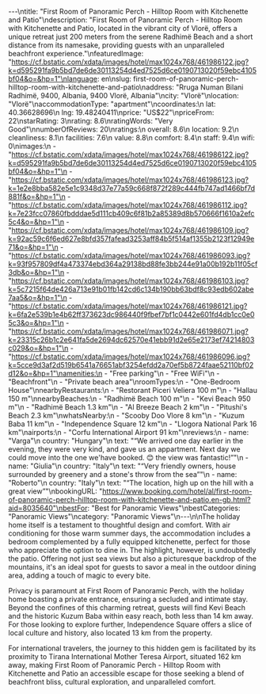 ---\ntitle: "First Room of Panoramic Perch - Hilltop Room with Kitchenette and Patio"\ndescription: "First Room of Panoramic Perch - Hilltop Room with Kitchenette and Patio, located in the vibrant city of Vlorë, offers a unique retreat just 200 meters from the serene Radhimë Beach and a short distance from its namesake, providing guests with an unparalleled beachfront experience."\nfeaturedImage: "https://cf.bstatic.com/xdata/images/hotel/max1024x768/461986122.jpg?k=d595291fa9b5bd7de6de30113254d4ed7525d6ce0190713020f59ebc4105bf04&o=&hp=1"\nlanguage: en\nslug: first-room-of-panoramic-perch-hilltop-room-with-kitchenette-and-patio\naddress: "Rruga Numan Bilani Radhimë, 9400, Albania, 9400 Vlorë, Albania"\ncity: "Vlorë"\nlocation: "Vlorë"\naccommodationType: "apartment"\ncoordinates:\n  lat: 40.36628696\n  lng: 19.48240411\nprice: "US$22"\npriceFrom: 22\nstarRating: 3\nrating: 8.6\nratingWords: "Very Good"\nnumberOfReviews: 20\nratings:\n  overall: 8.6\n  location: 9.2\n  cleanliness: 8.1\n  facilities: 7.6\n  value: 8.8\n  comfort: 8.4\n  staff: 9.4\n  wifi: 0\nimages:\n  - "https://cf.bstatic.com/xdata/images/hotel/max1024x768/461986122.jpg?k=d595291fa9b5bd7de6de30113254d4ed7525d6ce0190713020f59ebc4105bf04&o=&hp=1"\n  - "https://cf.bstatic.com/xdata/images/hotel/max1024x768/461986123.jpg?k=1e2e8bba582e5e1c9348d37e77a59c668f872f289c444fb747ad1466bf7d881f&o=&hp=1"\n  - "https://cf.bstatic.com/xdata/images/hotel/max1024x768/461986112.jpg?k=7e23fcc07860fbdddae5d111cb409c6f81b2a85389d8b570666f1610a2efc5c4&o=&hp=1"\n  - "https://cf.bstatic.com/xdata/images/hotel/max1024x768/461986109.jpg?k=92ac59c6f6ed627e8bfd357fafead3253aff84b5f514af1355b2123f12949e71&o=&hp=1"\n  - "https://cf.bstatic.com/xdata/images/hotel/max1024x768/461986093.jpg?k=93f957809df4a473374ebd364a29138bd88fe3bb244e91a00b192b11f05cf3db&o=&hp=1"\n  - "https://cf.bstatic.com/xdata/images/hotel/max1024x768/461986103.jpg?k=5c7215f64de426a713e91b01fb142cd6c134b190bb63bdf8c93edb602abe7aa5&o=&hp=1"\n  - "https://cf.bstatic.com/xdata/images/hotel/max1024x768/461986121.jpg?k=6fa2e539b1e4b62ff373623dc986440f9fbef7bf1c0442e601fd4db1cc0e05c3&o=&hp=1"\n  - "https://cf.bstatic.com/xdata/images/hotel/max1024x768/461986071.jpg?k=23315c26b1c2e641fa5de2694dc62570e41ebb91d2e65e2173ef74214803c029&o=&hp=1"\n  - "https://cf.bstatic.com/xdata/images/hotel/max1024x768/461986096.jpg?k=5cce9d3af2d519b6541a76651abf3254efdd2a70ef5b8724faae52110bf02d12&o=&hp=1"\namenities:\n  - "Free parking"\n  - "Free WiFi"\n  - "Beachfront"\n  - "Private beach area"\nroomTypes:\n  - "One-Bedroom House"\nnearbyRestaurants:\n  - "Restorant Piceri Veliera 100 m"\n  - "Hallau 150 m"\nnearbyBeaches:\n  - "Radhimë Beach 100 m"\n  - "Kevi Beach 950 m"\n  - "Radhimë Beach 1.3 km"\n  - "Al Breeze Beach 2 km"\n  - "Pitushi's Beach 2.3 km"\nwhatsNearby:\n  - "Scooby Doo Vlore 8 km"\n  - "Kuzum Baba 11 km"\n  - "Independence Square 12 km"\n  - "Llogora National Park 16 km"\nairports:\n  - "Corfu International Airport 91 km"\nreviews:\n  - name: "Varga"\n    country: "Hungary"\n    text: "“We arrived one day earlier in the evening, they were very kind, and gave us an appartment. Next day we could move into the one we'have booked. 😊 the view was fantastic!”"\n  - name: "Giulia"\n    country: "Italy"\n    text: "“Very friendly owners, house surrounded by greenery and a stone's throw from the sea”"\n  - name: "Roberto"\n    country: "Italy"\n    text: "“The location, high up on the hill with a great view”"\nbookingURL: "https://www.booking.com/hotel/al/first-room-of-panoramic-perch-hilltop-room-with-kitchenette-and-patio.en-gb.html?aid=8035640"\nbestFor: "Best for Panoramic Views"\nbestCategories: "Panoramic Views"\ncategory: "Panoramic Views"\n---\n\nThe holiday home itself is a testament to thoughtful design and comfort. With air conditioning for those warm summer days, the accommodation includes a bedroom complemented by a fully equipped kitchenette, perfect for those who appreciate the option to dine in. The highlight, however, is undoubtedly the patio. Offering not just sea views but also a picturesque backdrop of the mountains, it's an ideal spot for guests to savor a meal in the outdoor dining area, adding a touch of magic to every bite.

Privacy is paramount at First Room of Panoramic Perch, with the holiday home boasting a private entrance, ensuring a secluded and intimate stay. Beyond the confines of this charming retreat, guests will find Kevi Beach and the historic Kuzum Baba within easy reach, both less than 14 km away. For those looking to explore further, Independence Square offers a slice of local culture and history, also located 13 km from the property.

For international travelers, the journey to this hidden gem is facilitated by its proximity to Tirana International Mother Teresa Airport, situated 162 km away, making First Room of Panoramic Perch - Hilltop Room with Kitchenette and Patio an accessible escape for those seeking a blend of beachfront bliss, cultural exploration, and unparalleled comfort.